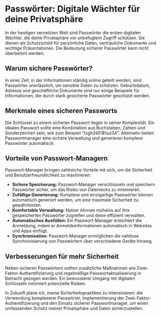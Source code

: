 # Passwörter: Digitale Wächter für deine Privatsphäre

In der heutigen vernetzten Welt sind Passwörter die ersten digitalen Wächter, die deine Privatsphäre vor unbefugtem Zugriff schützen. Sie dienen als Schutzschild für persönliche Daten, vertrauliche Dokumente und wichtige Präsentationen. Die Bedeutung sicherer Passwörter kann nicht überbetont werden.

## Warum sichere Passwörter?

In einer Zeit, in der Informationen ständig online geteilt werden, sind Passwörter unerlässlich, um sensible Daten zu schützen. Geburtsdatum, Adresse und geschäftliche Dokumente sind nur einige Beispiele für Informationen, die durch stark gesicherte Passwörter geschützt werden.

## Merkmale eines sicheren Passworts

Die Schlüssel zu einem sicheren Passwort liegen in seiner Komplexität. Ein ideales Passwort sollte eine Kombination aus Buchstaben, Zahlen und Sonderzeichen sein, wie zum Beispiel "tzgh345!$!iuz34". Alternativ bieten Passwortmanager eine sichere Verwaltung und generieren komplexe Passwörter automatisch.

## Vorteile von Passwort-Managern

Passwort-Manager bringen zahlreiche Vorteile mit sich, um die Sicherheit und Benutzerfreundlichkeit zu maximieren:

- **Sichere Speicherung:** Passwort-Manager verschlüsseln und speichern Passwörter sicher, um das Risiko von Datenlecks zu minimieren.
- **Zufällige Generierung:** Komplexe und einzigartige Passwörter können automatisch generiert werden, um eine maximale Sicherheit zu gewährleisten.
- **Komfortable Verwaltung:** Nutzer können mühelos auf ihre gespeicherten Passwörter zugreifen und diese effizient verwalten.
- **Automatisches Ausfüllen:** Ein Passwort-Manager erleichtert die Anmeldung, indem er Anmeldeinformationen automatisch in Websites und Apps einfügt.
- **Synchronisation:** Passwort-Manager ermöglichen die nahtlose Synchronisierung von Passwörtern über verschiedene Geräte hinweg.

## Verbesserungen für mehr Sicherheit

Neben sicheren Passwörtern sollten zusätzliche Maßnahmen wie Zwei-Faktor-Authentifizierung und regelmäßige Passwortaktualisierung in Betracht gezogen werden. Ein bewussterer Umgang mit digitalen Schlüsseln minimiert potenzielle Risiken.

In Zukunft plane ich, meine Sicherheitspraktiken zu intensivieren: die Verwendung komplexerer Passwörter, Implementierung der Zwei-Faktor-Authentifizierung und den Einsatz sicherer Passwortmanager, um einen umfassenden Schutz meiner Privatsphäre und Daten sicherzustellen.
